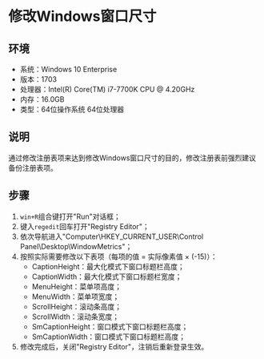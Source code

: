 # 修改Windows窗口尺寸
## 环境
- 系统：Windows 10 Enterprise
- 版本：1703
- 处理器：Intel(R) Core(TM) i7-7700K CPU @ 4.20GHz
- 内存：16.0GB
- 类型：64位操作系统 64位处理器
## 说明
通过修改注册表项来达到修改Windows窗口尺寸的目的，修改注册表前强烈建议备份注册表项。
## 步骤
1. `win+R`组合键打开"Run"对话框；
2. 键入`regedit`回车打开"Registry Editor"；
3. 依次导航进入"Computer\HKEY_CURRENT_USER\Control Panel\Desktop\WindowMetrics"；
4. 按照实际需要修改以下表项（每项的值 = 实际像素值 × (-15)）：
    - CaptionHeight：最大化模式下窗口标题栏高度；
    - CaptionWidth：最大化模式下窗口标题栏宽度；
    - MenuHeight：菜单项高度；
    - MenuWidth：菜单项宽度；
    - ScrollHeight：滚动条高度；
    - ScrollWidth：滚动条宽度；
    - SmCaptionHeight：窗口模式下窗口标题栏高度；
    - SmCaptionWidth：窗口模式下窗口标题栏高度；
5. 修改完成后，关闭"Registry Editor"，注销后重新登录生效。
